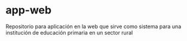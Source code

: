 # app-web
Repositorio para aplicación en la web que sirve como sistema para una institución de educación primaria en un sector rural
